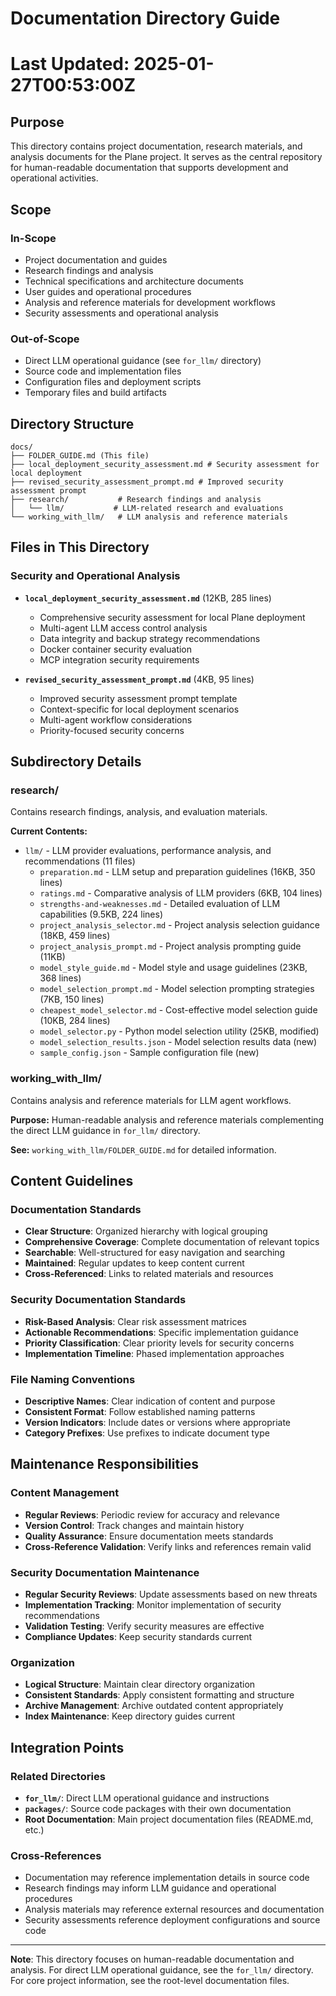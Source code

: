 # Documentation Directory Guide
# Last Updated: 2025-01-27T00:53:00Z

## Purpose

This directory contains project documentation, research materials, and analysis documents for the Plane project. It serves as the central repository for human-readable documentation that supports development and operational activities.

## Scope

### In-Scope
- Project documentation and guides
- Research findings and analysis
- Technical specifications and architecture documents
- User guides and operational procedures
- Analysis and reference materials for development workflows
- Security assessments and operational analysis

### Out-of-Scope
- Direct LLM operational guidance (see `for_llm/` directory)
- Source code and implementation files
- Configuration files and deployment scripts
- Temporary files and build artifacts

## Directory Structure

```
docs/
├── FOLDER_GUIDE.md (This file)
├── local_deployment_security_assessment.md # Security assessment for local deployment
├── revised_security_assessment_prompt.md # Improved security assessment prompt
├── research/           # Research findings and analysis
│   └── llm/           # LLM-related research and evaluations
└── working_with_llm/   # LLM analysis and reference materials
```

## Files in This Directory

### Security and Operational Analysis
- **`local_deployment_security_assessment.md`** (12KB, 285 lines)
  - Comprehensive security assessment for local Plane deployment
  - Multi-agent LLM access control analysis
  - Data integrity and backup strategy recommendations
  - Docker container security evaluation
  - MCP integration security requirements

- **`revised_security_assessment_prompt.md`** (4KB, 95 lines)
  - Improved security assessment prompt template
  - Context-specific for local deployment scenarios
  - Multi-agent workflow considerations
  - Priority-focused security concerns

## Subdirectory Details

### research/
Contains research findings, analysis, and evaluation materials.

**Current Contents:**
- `llm/` - LLM provider evaluations, performance analysis, and recommendations (11 files)
  - `preparation.md` - LLM setup and preparation guidelines (16KB, 350 lines)
  - `ratings.md` - Comparative analysis of LLM providers (6KB, 104 lines)
  - `strengths-and-weaknesses.md` - Detailed evaluation of LLM capabilities (9.5KB, 224 lines)
  - `project_analysis_selector.md` - Project analysis selection guidance (18KB, 459 lines)
  - `project_analysis_prompt.md` - Project analysis prompting guide (11KB)
  - `model_style_guide.md` - Model style and usage guidelines (23KB, 368 lines)
  - `model_selection_prompt.md` - Model selection prompting strategies (7KB, 150 lines)
  - `cheapest_model_selector.md` - Cost-effective model selection guide (10KB, 284 lines)
  - `model_selector.py` - Python model selection utility (25KB, modified)
  - `model_selection_results.json` - Model selection results data (new)
  - `sample_config.json` - Sample configuration file (new)

### working_with_llm/
Contains analysis and reference materials for LLM agent workflows.

**Purpose:** Human-readable analysis and reference materials complementing the direct LLM guidance in `for_llm/` directory.

**See:** `working_with_llm/FOLDER_GUIDE.md` for detailed information.

## Content Guidelines

### Documentation Standards
- **Clear Structure**: Organized hierarchy with logical grouping
- **Comprehensive Coverage**: Complete documentation of relevant topics
- **Searchable**: Well-structured for easy navigation and searching
- **Maintained**: Regular updates to keep content current
- **Cross-Referenced**: Links to related materials and resources

### Security Documentation Standards
- **Risk-Based Analysis**: Clear risk assessment matrices
- **Actionable Recommendations**: Specific implementation guidance
- **Priority Classification**: Clear priority levels for security concerns
- **Implementation Timeline**: Phased implementation approaches

### File Naming Conventions
- **Descriptive Names**: Clear indication of content and purpose
- **Consistent Format**: Follow established naming patterns
- **Version Indicators**: Include dates or versions where appropriate
- **Category Prefixes**: Use prefixes to indicate document type

## Maintenance Responsibilities

### Content Management
- **Regular Reviews**: Periodic review for accuracy and relevance
- **Version Control**: Track changes and maintain history
- **Quality Assurance**: Ensure documentation meets standards
- **Cross-Reference Validation**: Verify links and references remain valid

### Security Documentation Maintenance
- **Regular Security Reviews**: Update assessments based on new threats
- **Implementation Tracking**: Monitor implementation of security recommendations
- **Validation Testing**: Verify security measures are effective
- **Compliance Updates**: Keep security standards current

### Organization
- **Logical Structure**: Maintain clear directory organization
- **Consistent Standards**: Apply consistent formatting and structure
- **Archive Management**: Archive outdated content appropriately
- **Index Maintenance**: Keep directory guides current

## Integration Points

### Related Directories
- **`for_llm/`**: Direct LLM operational guidance and instructions
- **`packages/`**: Source code packages with their own documentation
- **Root Documentation**: Main project documentation files (README.md, etc.)

### Cross-References
- Documentation may reference implementation details in source code
- Research findings may inform LLM guidance and operational procedures
- Analysis materials may reference external resources and documentation
- Security assessments reference deployment configurations and source code

---

**Note**: This directory focuses on human-readable documentation and analysis. For direct LLM operational guidance, see the `for_llm/` directory. For core project information, see the root-level documentation files. 